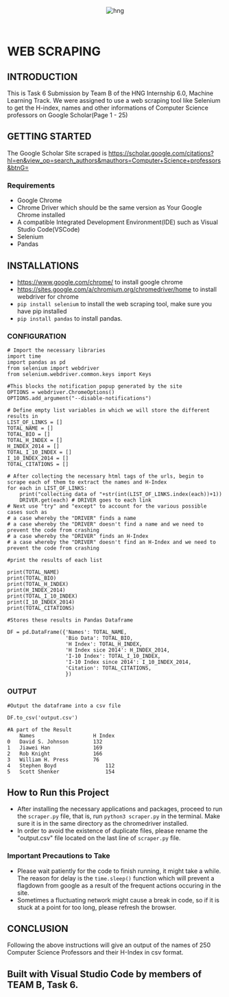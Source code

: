 <div align="center">

![hng](https://res.cloudinary.com/iambeejayayo/image/upload/v1554240066/brand-logo.png)

<br>

</div>

# WEB SCRAPING

## INTRODUCTION
This is Task 6 Submission by Team B of the HNG Internship 6.0, Machine Learning Track. We were assigned to use a web scraping tool like Selenium to get the H-index, names and other informations of Computer Science professors on Google Scholar(Page 1 - 25)

## GETTING STARTED
The Google Scholar Site scraped is https://scholar.google.com/citations?hl=en&view_op=search_authors&mauthors=Computer+Science+professors&btnG=

### Requirements
- Google Chrome
- Chrome Driver which should be the same version as Your Google Chrome installed
- A compatible Integrated Development Environment(IDE) such as Visual Studio Code(VSCode)
- Selenium
- Pandas

## INSTALLATIONS
- https://www.google.com/chrome/ to install google chrome
- https://sites.google.com/a/chromium.org/chromedriver/home to install webdriver for chrome
- ```pip install selenium``` to install the web scraping tool, make sure you have pip installed
- ```pip install pandas``` to install pandas.

### CONFIGURATION

```
# Import the necessary libraries
import time
import pandas as pd
from selenium import webdriver
from selenium.webdriver.common.keys import Keys 
```

```
#This blocks the notification popup generated by the site
OPTIONS = webdriver.ChromeOptions()
OPTIONS.add_argument("--disable-notifications")
```

```
# Define empty list variables in which we will store the different results in
LIST_OF_LINKS = []
TOTAL_NAME = []
TOTAL_BIO = []
TOTAL_H_INDEX = []
H_INDEX_2014 = []
TOTAL_I_10_INDEX = []
I_10_INDEX_2014 = []
TOTAL_CITATIONS = []
```

```
# After collecting the necessary html tags of the urls, begin to scrape each of them to extract the names and H-Index
for each in LIST_OF_LINKS:
    print("collecting data of "+str(int(LIST_OF_LINKS.index(each))+1))
    DRIVER.get(each) # DRIVER goes to each link      
# Next use "try" and "except" to account for the various possible cases such as
# a case whereby the "DRIVER" finds a name 
# a case whereby the "DRIVER" doesn't find a name and we need to prevent the code from crashing
# a case whereby the "DRIVER" finds an H-Index
# a case whereby the "DRIVER" doesn't find an H-Index and we need to prevent the code from crashing

```

```
#print the results of each list

print(TOTAL_NAME)
print(TOTAL_BIO)
print(TOTAL_H_INDEX)
print(H_INDEX_2014)
print(TOTAL_I_10_INDEX)
print(I_10_INDEX_2014)
print(TOTAL_CITATIONS)
```

```
#Stores these results in Pandas Dataframe

DF = pd.DataFrame({'Names': TOTAL_NAME,
                   'Bio Data': TOTAL_BIO,
                   'H Index': TOTAL_H_INDEX,
                   'H Index sice 2014': H_INDEX_2014,
                   'I-10 Index': TOTAL_I_10_INDEX,
                   'I-10 Index since 2014': I_10_INDEX_2014,
                   'Citation': TOTAL_CITATIONS,
                   })  
```

### OUTPUT
```
#Output the dataframe into a csv file

DF.to_csv('output.csv') 
```
```
#A part of the Result
 	Names 	                H Index
0 	David S. Johnson 	    132
1 	Jiawei Han 	            169
2 	Rob Knight 	            166
3 	William H. Press   	    76
4 	Stephen Boyd 	            112
5 	Scott Shenker 	            154
```



## How to Run this Project
- After installing the necessary applications and packages, proceed to run the `scraper.py` file, that is, run `python3 scraper.py` in the terminal. Make sure it is in the same directory as the chromedriver installed.
- In order to avoid the existence of duplicate files, please rename the "output.csv" file located on the last line of `scraper.py` file.

### Important Precautions to Take
-  Please wait patiently for the code to finish running, it might take a while.
The reason for delay is the `time.sleep()` function which will prevent a flagdown from google as a result of the frequent actions occuring in the site.
-  Sometimes a fluctuating network might cause a break in code, so if it is stuck at a
point for too long, please refresh the browser.


## CONCLUSION
Following the above instructions will give an output of the names of 250 Computer Science Professors and their H-Index in csv format.

## Built with Visual Studio Code by members of TEAM B, Task 6.
